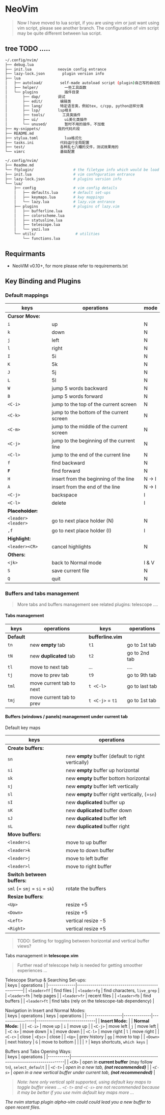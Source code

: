 # NeoVim

> Now I have moved to lua script, if you are using vim or just want using vim script, please see another branch. The configuration of vim script may be quite different between lua script.

## tree TODO .....
```bash
~/.config/nvim/
├── debug.lua
├── init.lua            neovim config entrance
├── lazy-lock.json        plugin version info
├── lua
│   ├── autoload/        self-made autoload script (plugin)自己写的自动加载的脚本（插件）
│   ├── helper/            一些工具函数
│   └── plugins            插件目录
│       ├── dap/        调试
│       ├── edit/        编辑类
│       ├── lang/        特定语言类，例如tex, c/cpp, python这样分类
│       ├── lsp/        lsp相关
│       ├── tools/        工具类插件
│       ├── ui/            ui美化类插件
│       └── unused/        暂时不用的插件，不加载
├── my-snippets/        我的代码片段
├── README.md
├── stylua.toml            lua格式化
├── tasks.ini            代码运行全局配置
├── test/                各种乱七八糟的文件，测试效果用的
└── vimrc                基础配置

~/.config/nvim/ 
├── Readme.md
└── ftplugin/                  # the filetype info which would be load based on file type
├── init.lua                   # vim confnguration entrance
├── lazy-lock.json             # plugins version info
└── lua/
    ├── config                 # vim config details
    │   ├── defaults.lua       # default set-ups
    │   ├── keymaps.lua        # kwy mappings
    │   └── lazy.lua           # lazy.vim entrance
    ├── plugins                # plugins of lazy.vim
    │   ├── bufferline.lua
    │   ├── colorscheme.lua
    │   ├── statusline.lua
    │   ├── telescope.lua
    │   └── yazi.lua
    └── utils/                  # utilities
        └── functions.lua

```

## Requirmants
- NeoVIM v0.10+, for more please refer to requirements.txt

## Key Binding and Plugins

### Default mappings  
| keys                 | operations                                | mode   |
|----------------------|-------------------------------------------|--------|
| **Cursor Move:**     |                                           |        |
| `i`                  | up                                        | N      |
| `k`                  | down                                      | N      |
| `j`                  | left                                      | N      |
| `l`                  | right                                     | N      |
| `I`                  | 5i                                        | N      |
| `K`                  | 5k                                        | N      |
| `J`                  | 5j                                        | N      |
| `L`                  | 5l                                        | N      |
| `W`                  | jump 5 words backward                     | N      |
| `B`                  | jump 5 words forward                      | N      |
| `<C-i>`              | jump to the top of the current screen     | N      |
| `<C-k>`              | jump to the bottom of the current screen  | N      |
| `<C-m>`              | jump to the middle of the current screen  | N      |
| `<C-j>`              | jump to the beginning of the current line | N      |
| `<C-l>`              | jump to the end of the current line       | N      |
| `f`                  | find backward                             | N      |
| **`F`**              | find forward                              | N      |
| `H`                  | insert from the beginning of the line     | N -> I |
| `A`                  | insert from the end of the line           | N -> I |
| `<C-j>`              | backspace                                 | I      |
| `<C-l>`              | delete                                    | I      |
| ~~**Placeholder:**~~ |                                           |        |
| `<leader><leader>`   | go to next place holder (N)               | N      |
| `,f`                 | go to next place holder (I)               | I      |
| **Highlight:**       |                                           |        |
| `<leader><CR>`       | cancel highlights                         | N      |
| **Others:**          |                                           |        |
| `<jk>`               | back to Normal mode                       | I & V  |
| `S`                  | save current file                         | N      |
| `Q`                  | quit                                      | N      |


### Buffers and tabs management
> More tabs and buffers management see related plugins:
telescope ....

#### Tabs management

| keys        | operations               | keys               | operations     |
|-------------|--------------------------|--------------------|----------------|
| **Default** |                          | **bufferline.vim** |                |
| `tn`        | new **empty** tab        | `t1`               | go to 1st tab  |
| `tN`        | new **duplicated** tab   | `t2`               | go to 2nd tab  |
| `tl`        | move to next tab         | ...                | ....           |
| `tj`        | move to prev tab         | `t9`               | go to 9th tab  |
| `tml`       | move current tab to next | `t <C-l>`          | go to last tab |
| `tmj`       | move current tab to prev | `t <C-j>` = `t1`   | go to 1st tab  |


#### Buffers (windows / panels) management under current tab
Default key maps  

| keys                          | operations                                         |
|-------------------------------|----------------------------------------------------|
| **Create buffers:**           |                                                    |
| `sn`                          | new **empty** buffer (default to right vertically) |
| `si`                          | new **empty** buffer up horizontal                 |
| `sk`                          | new **empty** buffer bottom horizontal             |
| `sj`                          | new **empty** buffer left vertically               |
| `sl`                          | new **empty** buffer right vertically, (=`sn`)     |
| `sI`                          | new **duplicated** buffer up                       |
| `sK`                          | new **duplicated** buffer down                     |
| `sJ`                          | new **duplicated** buffer left                     |
| `sL`                          | new **duplicated** buffer right                    |
| **Move buffers:**             |                                                    |
| `<leader>i`                   | move to up buffer                                  |
| `<leader>k`                   | move to down buffer                                |
| `<leader>j`                   | move to left buffer                                |
| `<leader>l`                   | move to right buffer                               |
| **Switch between buffers:**   |                                                    |
| `sml` (= `smj` = `si` = `sk`) | rotate the buffers                                 |
| **Resize buffers:**           |                                                    |
| `<Up>`                        | resize +5                                          |
| `<Down>`                      | resize +5                                          |
| `<Left>`                      | vertical resize -5                                 |
| `<Right>`                     | vertical resize +5                                 |

> TODO: Setting for toggling between horizontal and vertical buffer views?  

Tabs management in **telescope.vim**  
> Further read of telescope help is needed for getting smoother experiences ...  

Telescope Startup & Searching Set-ups:  
| keys         | operations                                       |
|--------------|--------------------------------------------------|
| `<leader>ff` | find files                                       |
| `<leader>fg` | find characters, `live_grep`                     |
| `<leader>fh` | help pages                                       |
| `<leader>fr` | recent files                                     |
| `<leader>fb` | find buffers                                     |
| `<leader>ft` | find tabs (rely on the telescope-tab dependency) |

Navigation in Insert and Normal Modes:  
| keys             | operations   | keys             | operations                   |
|------------------|--------------|------------------|------------------------------|
| **Insert Mode:** |              | **Normal Mode:** |                              |
| `<C-i>`          | move up      | `i`              | move up                      |
| `<C-j>`          | move left    | `j`              | move left                    |
| `<C-k>`          | move down    | `k`              | move down                    |
| `<C-l>`          | move right   | `l`              | move right                   |
| `<C-c>`          | close        | `<Esc>`          | close                        |
| `<Up>`           | prev history | `gg`             | move to top                  |
| `<Down>`         | next history | `G`              | move to bottom               |
|                  |              | `?`              | keys shortcuts, `which keys` |

Buffers and Tabs Opening Ways:  
| keys      | operations                                                               |
|-----------|--------------------------------------------------------------------------|
| `<CR>`    | open in **current buffer** (may follow `tn`), `select_default`           |
| *`<C-t>`* | *open in a new tab, **(not recommended)***                               |
| *`<C-s>`* | *open in a new vertical buffer under current tab, **(not recommended)*** |

> *Note: here only vertical split supported, using default key maps to toggle buffer views ...*
*`<C-t>` and `<C-s>` are not recommended because it may be better if you use nvim default key maps more ...*

*The nvim startup plugin alpha-vim could could lead you a new buffer to open recent files.*  


